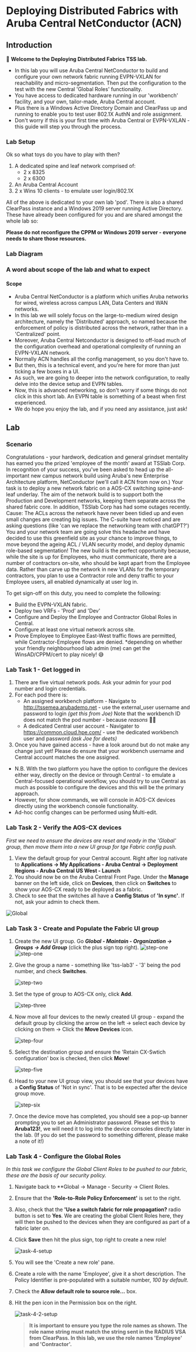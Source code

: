 # Deploying Distributed Fabrics with Aruba Central NetConductor (ACN)
## Introduction
:wave: **Welcome to the Deploying Distributed Fabrics TSS lab.**
* In this lab you will use Aruba Central NetConductor to build and configure your own network fabric running EVPN-VXLAN for reachability and micro-segmentation. Then put the configuration to the test with the new Central 'Global Roles' functionality.
* You have access to dedicated hardware running in our 'workbench' facility, and your own, tailor-made, Aruba Central account.
* Plus there is a Windows Active Directory Domain and ClearPass up and running to enable you to test user 802.1X AuthN and role assignment.
* Don't worry if this is your first time with Aruba Central or EVPN-VXLAN - this guide will step you through the process.

### Lab Setup
Ok so what toys do you have to play with then?
1. A dedicated spine and leaf network comprised of:
    * 2 x 8325
    * 2 x 6300
2. An Aruba Central Account
3. 2 x Wins 10 clients - to emulate user login/802.1X
   
All of the above is dedicated to your own lab 'pod'.
There is also a shared ClearPass instance and a Windows 2019 server running Active Directory. These have already been configured for you and are shared amongst the whole lab so:

**Please do not reconfigure the CPPM or Windows 2019 server - everyone needs to share those resources.**

### Lab Diagram


### A word about scope of the lab and what to expect
#### Scope
* Aruba Central NetConductor is a platform which unifies Aruba networks for wired, wireless across campus LAN, Data Centers and WAN networks.
* In this lab we will solely focus on the large-to-medium wired design architecture, namely the 'Distributed' approach, so named because the enforcement of policy is distributed across the network, rather than in a 'Centralized' point.
* Moreover, Aruba Central Netconductor is designed to off-load much of the configuration overhead and operational complexity of running an EVPN-VXLAN network.
* Normally ACN handles all the config management, so you don't have to.
* But then, this is a technical event, and you're here for more than just ticking a few boxes in a UI.
* As such, we are going to deeper into the network configuration, to really delve into the device setup and EVPN tables.
* Now, this is advanced networking, so don't worry if some things do not click in this short lab. An EVPN table is something of a beast when first experienced.
* We do hope you enjoy the lab, and if you need any assistance, just ask!

## Lab
### Scenario
Congratulations - your hardwork, dedication and general grindset mentality has earned you the prized 'employee of the month' award at TSSlab Corp. 
In recognition of your success, you've been asked to head up the all-important new campus network build using Aruba's new Enterprise Architecture platform, NetConductor (we'll call it ACN from now on.)
Your task is to deploy a new network fabric on a AOS-CX switching spine-and-leaf underlay.
The aim of the network build is to support both the Production and Development networks, keeping them separate across the shared fabric core.
In addition, TSSlab Corp has had some outages recently. Cause: The ACLs across the network have never been tidied up and even small changes are creating big issues. The C-suite have noticed and are asking questions (like 'can we replace the networking team with chatGPT?')
You and your network team are going solve this headache and have decided to use this greenfield site as your chance to improve things, to move beyond the ageing ACL / VLAN security model, and deploy dynamic role-based segmentation!
The new build is the perfect opportunity because, while the site is up for Employees, who must communicate, there are a number of contractors on-site, who should be kept apart from the Employee data. Rather than carve up the network in new VLANs for the temporary contractors, you plan to use a Contractor role and deny traffic to your Employee users, all enabled dynamically at user log in.

To get sign-off on this duty, you need to complete the following:
* Build the EVPN-VXLAN fabric.
* Deploy two VRFs - 'Prod' and 'Dev'
* Configure and Deploy the Employee and Contractor Global Roles in Central.
* Configure at least one virtual network across site.
* Prove Employee to Employee East-West traffic flows are permitted, while Contractor-Employee flows are denied. *depending on whether your friendly neighbourhood lab admin (me) can get the WinsAD/CPPM/cert to play nicely! 😅

### Lab Task 1 - Get logged in
1. There are five virtual network pods. Ask your admin for your pod number and login credentials.
2. For each pod there is:
    * An assigned workbench platform - Navigate to http://tssemea.arubademo.net - use the external_user username and password to login *(get this from Joe)* Note that the workbench ID does not match the pod number - because *reasons* 🤷‍♂️
    * A dedicated Central user account - Navigater to https://common.cloud.hpe.com/ - use the dedicated workbench user and password *(ask Joe for deets)*
3. Once you have gained access - have a look around but do not make any change just yet! Please do ensure that your workbench username and Central account matches the one assigned.

* N.B. With the two platform you have the option to configure the devices either way, directly on the device or through Central - to emulate a Central-focused operational workflow, you should try to use Central as much as possible to configure the devices and this will be the primary approach.
* However, for show commands, we will console in AOS-CX devices directly using the workbench console functionality. 
* Ad-hoc config changes can be performed using Multi-edit.



### Lab Task 2 - Verify the AOS-CX devices
*First we need to ensure the devices are reset and ready in the 'Global' group, then move them into a new UI group for tge Fabric config push.*
1. View the default group for your Central account. Right after log nativate to **Applications -> My Applications - Aruba Central -> Deployment Regions - Aruba Central US West - Launch**
2. You should now be on the Aruba Central Front Page. Under the **Manage** banner on the left side, click on **Devices**, then click on **Switches** to show your AOS-CX ready to be deployed as a fabric.
3. Check to see that the switches all have a **Config Status** of **'In sync'**. If not, ask your admin to check them.


![Global](/images/task2-1-global.png)

### Lab Task 3 - Create and Populate the Fabric UI group

1. Create the new UI group. Go ***Global - Maintain - Organization -> Groups -> Add Group*** (click the plus sign top right).
    ![step-one](/images/task2-2-1.png)
    ![step-one](/images/task2-2-2.png)


2. Give the group a name - something like 'tss-lab3' - '3' being the pod number, and check **Switches**.


    ![step-two](/images/task2-2-3.png)


3. Set the type of group to AOS-CX only, click **Add**.


    ![step-three](/images/task2-2-4.png)


4. Now move all four devices to the newly created UI group - expand the default group by clicking the arrow on the left -> select each device by clicking on them -> Click the **Move Devices** icon.


    ![step-four](/images/task2-2-5.png)


5. Select the destination group and ensure the 'Retain CX-Swtich configuration' box is checked, then click **Move**!


    ![step-five](/images/task2-2-6-1.png)


6. Head to your new UI group view, you should see that your devices have a **Config Status** of 'Not in sync'. That is to be expected after the device group move.


   ![step-six](/images/not-in-sync.png)

7. Once the device move has completed, you should see a pop-up banner prompting you to set an Administrator password. Please set this to **Aruba123!**, we will need it to log into the device consoles directly later in the lab. (If you do set the password to something different, please make a note of it!)

### Lab Task 4 - Configure the Global Roles
*In this task we configure the Global Client Roles to be pushed to our fabric, these are the basis of our security policy.* 

1. Navigate back to **Global -> Manage - Security -> Client Roles.
2. Ensure that the **'Role-to-Role Policy Enforcement'** is set to the right.
3. Also, check that the **'Use a switch fabric for role propagation?** radio button is set to **Yes**. We are creating the global Client Roles here, they will then be pushed to the devices when they are configured as part of a fabric later on.
4. Click **Save** then hit the plus sign, top right to create a new role!

   ![task-4-setup](/images/task4-1.png)

5. You will see the 'Create a new role' pane.
6. Create a role with the name 'Employee', give it a short description. The Policy Identifier is pre-populated with a suitable number, *100 by default*.
7. Check the **Allow default role to source role...** box.
8. Hit the pen icon in the Permission box on the right.

      ![task-4-2-setup](/images/task4-2.png)

    > **It is important to ensure you type the role names as shown. The role name string must match the string sent in the RADIUS VSA from ClearPass. In this lab, we use the role names 'Employee' and 'Contractor'.**